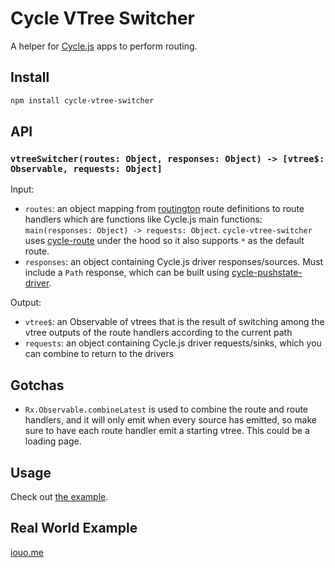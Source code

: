 # Cycle VTree Switcher

A helper for [Cycle.js](http://cycle.js.org/) apps to perform routing.

## Install

```sh
npm install cycle-vtree-switcher
```

## API

### ```vtreeSwitcher(routes: Object, responses: Object) -> [vtree$: Observable, requests: Object]```

Input:

 * ```routes```: an object mapping from [routington](https://github.com/pillarjs/routington) route definitions to route handlers which are functions like Cycle.js main functions: ```main(responses: Object) -> requests: Object```. ```cycle-vtree-switcher``` uses [cycle-route](https://github.com/secobarbital/cycle-route) under the hood so it also supports ```*``` as the default route.
 * ```responses```: an object containing Cycle.js driver responses/sources. Must include a ```Path``` response, which can be built using [cycle-pushstate-driver](https://github.com/secobarbital/cycle-pushstate-driver).

Output:

 * ```vtree$```: an Observable of vtrees that is the result of switching among the vtree outputs of the route handlers according to the current path
 * ```requests```: an object containing Cycle.js driver requests/sinks, which you can combine to return to the drivers

## Gotchas

 * ```Rx.Observable.combineLatest``` is used to combine the route and route handlers, and it will only emit when every source has emitted, so make sure to have each route handler emit a starting vtree. This could be a loading page.

## Usage

Check out [the example](https://github.com/secobarbital/cycle-vtree-switcher/blob/master/examples/foobar/index.js).

## Real World Example

[iouo.me](https://github.com/secobarbital/iouo.me/blob/ba6608179a7bc69e81c378b2639014de7f9c1f26/src/index.js)
